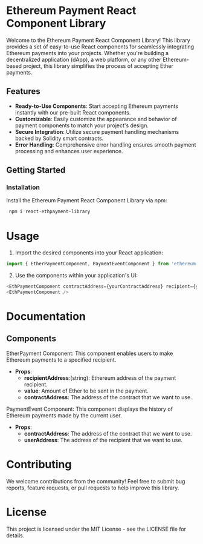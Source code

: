# Ethereum Payment React Component Library

Welcome to the Ethereum Payment React Component Library! This library provides a set of easy-to-use React components for seamlessly integrating Ethereum payments into your projects. Whether you're building a decentralized application (dApp), a web platform, or any other Ethereum-based project, this library simplifies the process of accepting Ether payments.

## Features

- **Ready-to-Use Components**: Start accepting Ethereum payments instantly with our pre-built React components.
- **Customizable**: Easily customize the appearance and behavior of payment components to match your project's design.
- **Secure Integration**: Utilize secure payment handling mechanisms backed by Solidity smart contracts.
- **Error Handling**: Comprehensive error handling ensures smooth payment processing and enhances user experience.

## Getting Started

### Installation

Install the Ethereum Payment React Component Library via npm:

```bash
 npm i react-ethpayment-library
```
###


# Usage
1. Import the desired components into your React application:

````javascript
import { EtherPaymentComponent, PaymentEventComponent } from 'ethereum-payment-library';
````
2. Use the components within your application's UI:

````javascript
<EthPaymentComponent contractAddress={yourContractAddress} recipient={yourRecipientAddress} value={paymentAmount} />
<EthPaymentComponent />

````
# Documentation

## Components

EtherPayment Component:
This component enables users to make Ethereum payments to a specified recipient.

- **Props**:
  - **recipientAddress**:(string): Ethereum address of the payment recipient.
  - **value**: Amount of Ether to be sent in the payment.
  - **contractAddress**: The address of the contract that we want to use.

PaymentEvent Component:
This component displays the history of Ethereum payments made by the current user.

- **Props**:
  - **contractAddress**: The address of the contract that we want to use.
  - **userAddress**: The address of the recipient that we want to use.

# Contributing

We welcome contributions from the community! Feel free to submit bug reports, feature requests, or pull requests to help improve this library.

# License
This project is licensed under the MIT License - see the LICENSE file for details.
